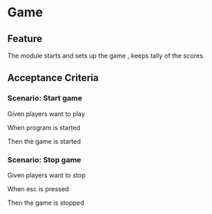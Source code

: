 # Game

## Feature

The module starts and sets up the game , keeps tally of the scores.

## Acceptance Criteria

### Scenario: Start game

  Given players want to play
  
  When program is started
  
  Then the game is started

### Scenario: Stop game

  Given players want to stop
  
  When esc is pressed
  
  Then the game is stopped
